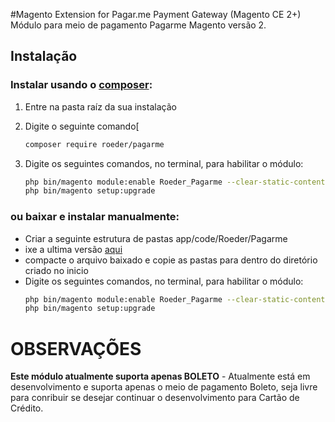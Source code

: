 #Magento Extension for Pagar.me Payment Gateway (Magento CE 2+)
Módulo para meio de pagamento Pagarme Magento versão 2. 

## Instalação
### Instalar usando o [composer](https://getcomposer.org/):

1. Entre na pasta raíz da sua instalação
2. Digite o seguinte comando[
    ```bash
    composer require roeder/pagarme
    ```
    
3. Digite os seguintes comandos, no terminal, para habilitar o módulo:

    ```bash
    php bin/magento module:enable Roeder_Pagarme --clear-static-content
    php bin/magento setup:upgrade
    ```
### ou baixar e instalar manualmente:


* Criar a seguinte estrutura de pastas app/code/Roeder/Pagarme
* ixe a ultima versão [aqui](https://codeload.github.com/brunoroeder/magento2-Pagarme/zip/master)
* compacte o arquivo baixado e copie as pastas para dentro do diretório criado no inicio
* Digite os seguintes comandos, no terminal, para habilitar o módulo:
    ```bash
    php bin/magento module:enable Roeder_Pagarme --clear-static-content
    php bin/magento setup:upgrade
    ```
    

OBSERVAÇÕES
===========

**Este módulo atualmente suporta apenas BOLETO** - Atualmente está em desenvolvimento e suporta apenas o meio de pagamento Boleto, seja livre para conribuir se desejar continuar o desenvolvimento para Cartão de Crédito.
